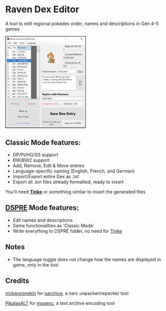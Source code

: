 # Raven Dex Editor

A tool to edit regional pokedex order, names and descriptions in Gen 4-5 games

<img src="RDE1.2.png" width=50% height=50%>

## Classic Mode features:
* DP/Pt/HG/SS support
* BW/BW2 support
* Add, Remove, Edit & Move entries
* Language-specific naming (English, French, and German)
* Import/Export entire Dex as .txt
* Export all .bin files already formatted, ready to insert

You'll need **[Tinke](https://github.com/pleonex/tinke)** or something similar to insert the generated files

## <a href=https://github.com/AdAstra-LD/DS-Pokemon-Rom-Editor>DSPRE</a> Mode features:
* Edit names and descriptions
* Same functionalities as 'Classic Mode'
* Write everything to DSPRE folder, no need for [Tinke](https://github.com/pleonex/tinke)

## Notes
* The language toggle does not change how the names are displayed in game, only in the tool

## Credits
<a href="https://github.com/nickworonekin">nickworonekin</a> for <a href="https://github.com/nickworonekin/narchive">narchive</a>, a narc unpacker/repacker tool

<a href="https://github.com/PikalaxALT">PikalaxALT</a> for <a href="https://github.com/pret/pokeheartgold/tree/master/tools/msgenc">msgenc</a>, a text archive encoding tool




